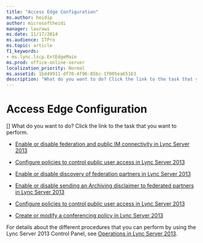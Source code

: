 ```yaml
---
title: "Access Edge Configuration"
ms.author: heidip
author: microsoftheidi
manager: laurawi
ms.date: 11/17/2014
ms.audience: ITPro
ms.topic: article
f1_keywords:
- ms.lync.lscp.ExtEdgeMain
ms.prod: office-online-server
localization_priority: Normal
ms.assetid: 1bd49911-df70-4f96-85bc-1f005ea65163
description: "What do you want to do? Click the link to the task that you want to perform."
---
```


# Access Edge Configuration
[]
What do you want to do? Click the link to the task that you want to perform.
  
- [Enable or disable federation and public IM connectivity in Lync Server 2013](enable-or-disable-federation-and-public-im-connectivity.md)
    
- [Configure policies to control public user access in Lync Server 2013](configure-policies-to-control-public-user-access.md)
    
- [Enable or disable discovery of federation partners in Lync Server 2013](enable-or-disable-discovery-of-federation-partners.md)
    
- [Enable or disable sending an Archiving disclaimer to federated partners in Lync Server 2013](enable-or-disable-sending-an-archiving-disclaimer-to-federated-partners.md)
    
- [Configure policies to control public user access in Lync Server 2013](configure-policies-to-control-public-user-access.md)
    
- [Create or modify a conferencing policy in Lync Server 2013](create-or-modify-a-conferencing-policy.md)
    
For details about the different procedures that you can perform by using the Lync Server 2013 Control Panel, see [Operations in Lync Server 2013](operations.md).
  

